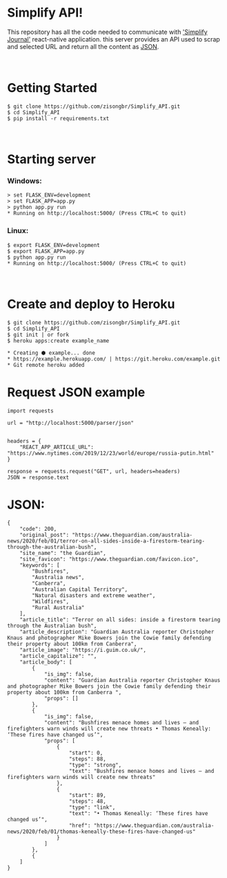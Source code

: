# Simplify API!

This repository has all the code needed to communicate with <a href="https://github.com/zisongbr/SimplifyJournal_APP">'Simplify Journal'</a> react-native application. this server provides an API used to scrap and selected URL and return all the content as <a href="#json">JSON</a>.

<br>


# Getting Started

    $ git clone https://github.com/zisongbr/Simplify_API.git
    $ cd Simplify_API
    $ pip install -r requirements.txt

<br>

# Starting server

### Windows:

    > set FLASK_ENV=development
    > set FLASK_APP=app.py
    > python app.py run
    * Running on http://localhost:5000/ (Press CTRL+C to quit)

### Linux:

    $ export FLASK_ENV=development
    $ export FLASK_APP=app.py
    $ python app.py run
    * Running on http://localhost:5000/ (Press CTRL+C to quit)

</br>

# Create and deploy to Heroku

    $ git clone https://github.com/zisongbr/Simplify_API.git
    $ cd Simplify_API
    $ git init | or fork
    $ heroku apps:create example_name
    
    * Creating ⬢ example... done
    * https://example.herokuapp.com/ | https://git.heroku.com/example.git
    * Git remote heroku added


# Request JSON example

    import requests

    url = "http://localhost:5000/parser/json"


    headers = {
        "REACT_APP_ARTICLE_URL": "https://www.nytimes.com/2019/12/23/world/europe/russia-putin.html"
    }

    response = requests.request("GET", url, headers=headers)
    JSON = response.text


# JSON:

    {
        "code": 200,
        "original_post": "https://www.theguardian.com/australia-news/2020/feb/01/terror-on-all-sides-inside-a-firestorm-tearing-through-the-australian-bush",
        "site_name": "the Guardian",
        "site_favicon": "https://www.theguardian.com/favicon.ico",
        "keywords": [
            "Bushfires",
            "Australia news",
            "Canberra",
            "Australian Capital Territory",
            "Natural disasters and extreme weather",
            "Wildfires",
            "Rural Australia"
        ],
        "article_title": "Terror on all sides: inside a firestorm tearing through the Australian bush",
        "article_description": "Guardian Australia reporter Christopher Knaus and photographer Mike Bowers join the Cowie family defending their property about 100km from Canberra",
        "article_image": "https://i.guim.co.uk/",
        "article_capitalize": "",
        "article_body": [
            {
                "is_img": false,
                "content": "Guardian Australia reporter Christopher Knaus and photographer Mike Bowers join the Cowie family defending their property about 100km from Canberra ",
                "props": []
            },
            {
                "is_img": false,
                "content": "Bushfires menace homes and lives – and firefighters warn winds will create new threats • Thomas Keneally: ‘These fires have changed us’",
                "props": [
                    {
                        "start": 0,
                        "steps": 88,
                        "type": "strong",
                        "text": "Bushfires menace homes and lives – and firefighters warn winds will create new threats"
                    },
                    {
                        "start": 89,
                        "steps": 48,
                        "type": "link",
                        "text": "• Thomas Keneally: ‘These fires have changed us’",
                        "href": "https://www.theguardian.com/australia-news/2020/feb/01/thomas-keneally-these-fires-have-changed-us"
                    }
                ]
            },
            {
        ]
    }
